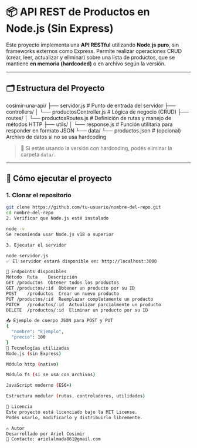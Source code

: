 # 📦 API REST de Productos en Node.js (Sin Express)

Este proyecto implementa una **API RESTful** utilizando **Node.js puro**, sin frameworks externos como Express. Permite realizar operaciones CRUD (crear, leer, actualizar y eliminar) sobre una lista de productos, que se mantiene **en memoria (hardcoded)** o en archivo según la versión.

---

## 🗂️ Estructura del Proyecto

cosimir-una-api/
├── servidor.js # Punto de entrada del servidor
├── controllers/
│ └── productosController.js # Lógica de negocio (CRUD)
├── routes/
│ └── productosRoutes.js # Definición de rutas y manejo de métodos HTTP
├── utils/
│ └── response.js # Función utilitaria para responder en formato JSON
└── data/
└── productos.json # (opcional) Archivo de datos si no se usa hardcoding



> 📌 Si estás usando la versión con hardcoding, podés eliminar la carpeta `data/`.

---

## 🚀 Cómo ejecutar el proyecto

### 1. Clonar el repositorio

```bash
git clone https://github.com/tu-usuario/nombre-del-repo.git
cd nombre-del-repo
2. Verificar que Node.js esté instalado

node -v
Se recomienda usar Node.js v18 o superior

3. Ejecutar el servidor

node servidor.js
✅ El servidor estará disponible en: http://localhost:3000

📌 Endpoints disponibles
Método	Ruta	Descripción
GET	/productos	Obtener todos los productos
GET	/productos/:id	Obtener un producto por su ID
POST	/productos	Crear un nuevo producto
PUT	/productos/:id	Reemplazar completamente un producto
PATCH	/productos/:id	Actualizar parcialmente un producto
DELETE	/productos/:id	Eliminar un producto por su ID

📥 Ejemplo de cuerpo JSON para POST y PUT
{
  "nombre": "Ejemplo",
  "precio": 100
}
🧱 Tecnologías utilizadas
Node.js (sin Express)

Módulo http (nativo)

Módulo fs (si se usa con archivos)

JavaScript moderno (ES6+)

Estructura modular (rutas, controladores, utilidades)

📄 Licencia
Este proyecto está licenciado bajo la MIT License.
Podés usarlo, modificarlo y distribuirlo libremente.

✍️ Autor
Desarrollado por Ariel Cosimir
📧 Contacto: arielalmada861@gmail.com
